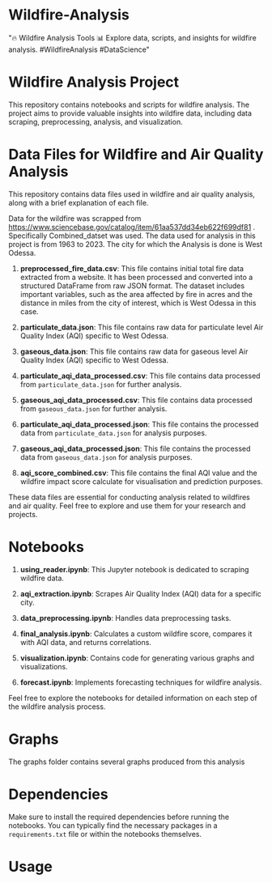 # Wildfire-Analysis
"🔥 Wildfire Analysis Tools 📊  Explore data, scripts, and insights for wildfire analysis. #WildfireAnalysis #DataScience"
# Wildfire Analysis Project

This repository contains notebooks and scripts for wildfire analysis. The project aims to provide valuable insights into wildfire data, including data scraping, preprocessing, analysis, and visualization.


# Data Files for Wildfire and Air Quality Analysis

This repository contains data files used in wildfire and air quality analysis, along with a brief explanation of each file.

Data for the wildfire was scrapped from https://www.sciencebase.gov/catalog/item/61aa537dd34eb622f699df81 . Specifically Combined_datset was used. The data used for analysis in this
project is from 1963 to 2023. The city for which the Analysis is done is West Odessa.

1. **preprocessed_fire_data.csv**: This file contains initial total fire data extracted from a website. It has been processed and converted into a structured DataFrame from raw JSON format. The dataset includes important variables, such as the area affected by fire in acres and the distance in miles from the city of interest, which is West Odessa in this case.

2. **particulate_data.json**: This file contains raw data for particulate level Air Quality Index (AQI) specific to West Odessa.

3. **gaseous_data.json**: This file contains raw data for gaseous level Air Quality Index (AQI) specific to West Odessa.

4. **particulate_aqi_data_processed.csv**: This file contains data processed from `particulate_data.json` for further analysis.

5. **gaseous_aqi_data_processed.csv**: This file contains data processed from `gaseous_data.json` for further analysis.

6. **particulate_aqi_data_processed.json**: This file contains the processed data from `particulate_data.json` for analysis purposes.

7. **gaseous_aqi_data_processed.json**: This file contains the processed data from `gaseous_data.json` for analysis purposes.

8. **aqi_score_combined.csv**: This file contains the final AQI value and the wildfire impact score calculate for visualisation and prediction purposes.

These data files are essential for conducting analysis related to wildfires and air quality. Feel free to explore and use them for your research and projects.


# Notebooks

1. **using_reader.ipynb**: This Jupyter notebook is dedicated to scraping wildfire data.

2. **aqi_extraction.ipynb**: Scrapes Air Quality Index (AQI) data for a specific city.

3. **data_preprocessing.ipynb**: Handles data preprocessing tasks.

4. **final_analysis.ipynb**: Calculates a custom wildfire score, compares it with AQI data, and returns correlations.

5. **visualization.ipynb**: Contains code for generating various graphs and visualizations.

6. **forecast.ipynb**: Implements forecasting techniques for wildfire analysis.

Feel free to explore the notebooks for detailed information on each step of the wildfire analysis process.

# Graphs 

The graphs folder contains several graphs produced from this analysis

# Dependencies

Make sure to install the required dependencies before running the notebooks. You can typically find the necessary packages in a `requirements.txt` file or within the notebooks themselves.

# Usage
